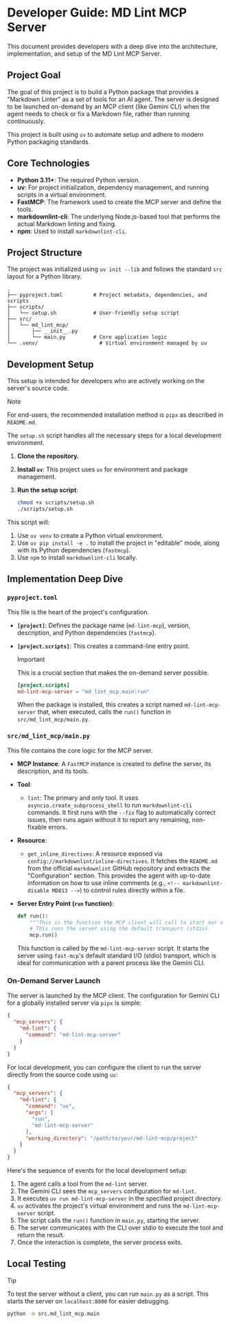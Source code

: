 # Developer Guide: MD Lint MCP Server

This document provides developers with a deep dive into the architecture,
implementation, and setup of the MD Lint MCP Server.

## Project Goal

The goal of this project is to build a Python package that provides a "Markdown
Linter" as a set of tools for an AI agent. The server is designed to be
launched on-demand by an MCP client (like Gemini CLI) when the agent needs to
check or fix a Markdown file, rather than running continuously.

This project is built using `uv` to automate setup and adhere to modern Python
packaging standards.

## Core Technologies

* **Python 3.11+**: The required Python version.
* **uv**: For project initialization, dependency management, and running
    scripts in a virtual environment.
* **FastMCP**: The framework used to create the MCP server and define the
    tools.
* **markdownlint-cli**: The underlying Node.js-based tool that performs the
    actual Markdown linting and fixing.
* **npm**: Used to install `markdownlint-cli`.

## Project Structure

The project was initialized using `uv init --lib` and follows the standard `src`
layout for a Python library.

```text
.
├── pyproject.toml          # Project metadata, dependencies, and scripts
├── scripts/
│   └── setup.sh            # User-friendly setup script
├── src/
│   └── md_lint_mcp/
│       ├── __init__.py
│       └── main.py         # Core application logic
└── .venv/                    # Virtual environment managed by uv
```

## Development Setup

This setup is intended for developers who are actively working on the server's
source code.

> [!NOTE]
> For end-users, the recommended installation method is `pipx` as
> described in `README.md`.

The `setup.sh` script handles all the necessary steps for a local development
environment.

1. **Clone the repository.**
2. **Install `uv`**: This project uses `uv` for environment and package
    management.
3. **Run the setup script**:

    ```bash
    chmod +x scripts/setup.sh
    ./scripts/setup.sh
    ```

This script will:

1. Use `uv venv` to create a Python virtual environment.
2. Use `uv pip install -e .` to install the project in "editable" mode, along
    with its Python dependencies (`fastmcp`).
3. Use `npm` to install `markdownlint-cli` locally.

## Implementation Deep Dive

### `pyproject.toml`

This file is the heart of the project's configuration.

* **`[project]`**: Defines the package name (`md-lint-mcp`), version,
    description, and Python dependencies (`fastmcp`).
* **`[project.scripts]`**: This creates a command-line entry point.

  > [!IMPORTANT]
  > This is a crucial section that makes the on-demand server possible.

    ```toml
    [project.scripts]
    md-lint-mcp-server = "md_lint_mcp.main:run"
    ```

    When the package is installed, this creates a script named
    `md-lint-mcp-server` that, when executed, calls the `run()` function
    in `src/md_lint_mcp/main.py`.

### `src/md_lint_mcp/main.py`

This file contains the core logic for the MCP server.

* **MCP Instance**: A `FastMCP` instance is created to define the server, its
    description, and its tools.
* **Tool**:
  * `lint`: The primary and only tool. It uses
        `asyncio.create_subprocess_shell` to run `markdownlint-cli` commands.
        It first runs with the `--fix` flag to automatically correct issues,
        then runs again without it to report any remaining, non-fixable errors.
* **Resource**:
  * `get_inline_directives`: A resource exposed via
        `config://markdownlint/inline-directives`. It fetches the `README.md`
        from the official `markdownlint` GitHub repository and extracts the
        "Configuration" section. This provides the agent with up-to-date
        information on how to use inline comments (e.g.,
        `<!-- markdownlint-disable MD013 -->`) to control rules directly
        within a file.
* **Server Entry Point (`run` function)**:

    ```python
    def run():
        """This is the function the MCP client will call to start our server."""
        # This runs the server using the default transport (stdio)
        mcp.run()
    ```

    This function is called by the `md-lint-mcp-server` script. It starts
    the server using `fast-mcp`'s default standard I/O (stdio) transport, which
    is ideal for communication with a parent process like the Gemini CLI.

### On-Demand Server Launch

The server is launched by the MCP client. The configuration for Gemini CLI for a
globally installed server via `pipx` is simple:

```json
{
  "mcp_servers": {
    "md-lint": {
      "command": "md-lint-mcp-server"
    }
  }
}
```

For local development, you can configure the client to run the server directly
from the source code using `uv`:

```json
{
  "mcp_servers": {
    "md-lint": {
      "command": "uv",
      "args": [
        "run",
        "md-lint-mcp-server"
      ],
      "working_directory": "/path/to/your/md-lint-mcp/project"
    }
  }
}
```

Here's the sequence of events for the local development setup:

1. The agent calls a tool from the `md-lint` server.
2. The Gemini CLI sees the `mcp_servers` configuration for `md-lint`.
3. It executes `uv run md-lint-mcp-server` in the specified project
    directory.
4. `uv` activates the project's virtual environment and runs the
    `md-lint-mcp-server` script.
5. The script calls the `run()` function in `main.py`, starting the server.
6. The server communicates with the CLI over stdio to execute the tool and
    return the result.
7. Once the interaction is complete, the server process exits.

## Local Testing

> [!TIP]
> To test the server without a client, you can run `main.py` as a script. This
> starts the server on `localhost:8000` for easier debugging.

```bash
python -m src.md_lint_mcp.main
```
